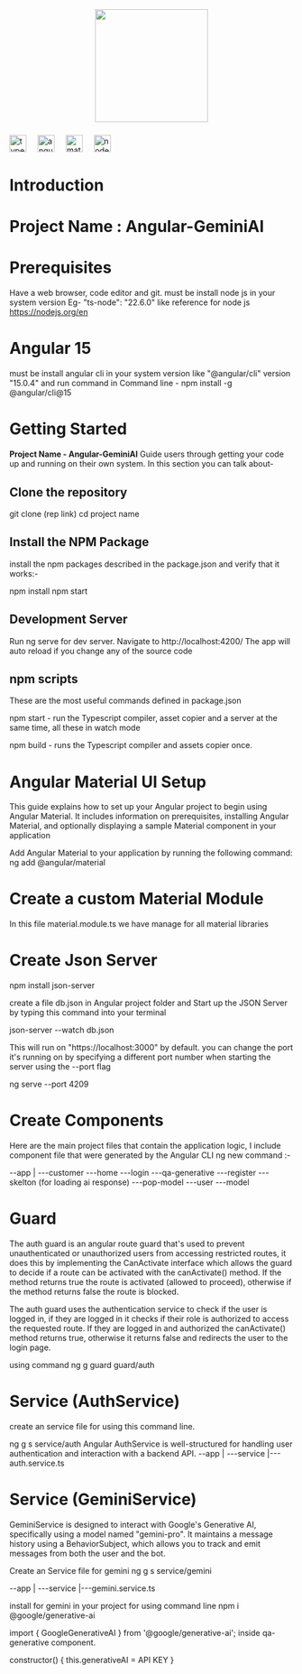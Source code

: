 <div align="center">
  <img height="200" src="https://i.imgflip.com/65efzo.gif"  />
</div>

###

<div align="left">
  <img src="https://cdn.jsdelivr.net/gh/devicons/devicon/icons/typescript/typescript-original.svg" height="30" alt="typescript logo"  />
  <img width="12" />
  <img src="https://cdn.jsdelivr.net/gh/devicons/devicon/icons/angularjs/angularjs-original.svg" height="30" alt="angularjs logo"  />
  <img width="12" />
  <img src="https://cdn.jsdelivr.net/gh/devicons/devicon/icons/materialui/materialui-original.svg" height="30" alt="materialui logo"  />
  <img width="12" />
  <img src="https://cdn.jsdelivr.net/gh/devicons/devicon/icons/nodejs/nodejs-original.svg" height="30" alt="nodejs logo"  />
</div>

###
# Introduction

# Project Name : Angular-GeminiAI

# Prerequisites

Have  a web browser, code editor and git.
must be install node js in your system version Eg- "ts-node": "22.6.0"
like reference for node js https://nodejs.org/en


# Angular 15 

must be install angular cli in your system version like "@angular/cli" version "15.0.4"
and run command in Command line - npm install -g @angular/cli@15


# Getting Started
**Project Name - Angular-GeminiAI**
Guide users through getting your code up and running on their own system. In this section you can talk about-

## Clone the repository

git clone (rep link)
cd project name

## Install the NPM Package 
install the npm packages described in the package.json and verify that it works:-

npm install
npm start

## Development Server

Run ng serve for dev server. Navigate to http://localhost:4200/ The app will auto reload if you change any 
of the source code

## npm scripts

These are the most useful commands defined in package.json

npm start - run the Typescript compiler, asset copier and a server at the same time, all these in watch mode

npm build - runs the Typescript compiler and assets copier once.


# Angular Material UI Setup
This guide explains how to set up your Angular project to begin using Angular Material. It includes information on prerequisites, installing Angular Material, and optionally displaying a sample Material component in your application

Add Angular Material to your application by running the following command:
ng add @angular/material


# Create a custom Material Module
In this file material.module.ts we have manage for all material libraries




# Create Json Server 

npm install json-server

create a file db.json in Angular project folder
and Start up the JSON Server by typing this command into your terminal

json-server --watch db.json

This will run on "https://localhost:3000" by default.
you can change the port it's running on by specifying a different port number when starting the server using the --port flag

ng serve --port 4209

# Create Components

Here are the main project files that contain the application logic, I include component file that were generated by the Angular CLI ng new command :- 

--app
    |
    ---customer
    ---home
    ---login
    ---qa-generative
    ---register
    ---skelton (for loading ai response)
    ---pop-model
    ---user
    ---model

# Guard
The auth guard is an angular route guard that's used to prevent unauthenticated or unauthorized users from accessing restricted routes, it does this by implementing the CanActivate interface which allows the guard to decide if a route can be activated with the canActivate() method. If the method returns true the route is activated (allowed to proceed), otherwise if the method returns false the route is blocked.

The auth guard uses the authentication service to check if the user is logged in, if they are logged in it checks if their role is authorized to access the requested route. If they are logged in and authorized the canActivate() method returns true, otherwise it returns false and redirects the user to the login page.

using command 
 ng g guard guard/auth

# Service (AuthService)
create an service file for using this command line.

ng g s service/auth
Angular AuthService is well-structured for handling user authentication and interaction with a backend API.
--app
    |
    ---service
        |---auth.service.ts

# Service (GeminiService)
GeminiService is designed to interact with Google's Generative AI, specifically using a model named "gemini-pro". It maintains a message history using a BehaviorSubject, which allows you to track and emit messages from both the user and the bot. 

Create an Service file for gemini 
ng g s service/gemini

--app
    |
    ---service
        |---gemini.service.ts

install for gemini in your project for using command line
npm i @google/generative-ai

import { GoogleGenerativeAI } from '@google/generative-ai'; inside qa-generative component.

constructor() { this.generativeAI = API KEY }






















